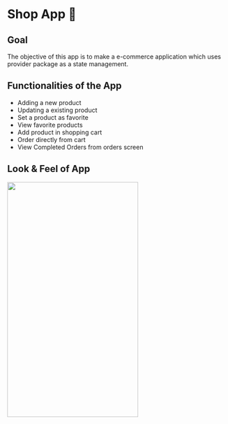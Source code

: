 # Shop App 🛒

## Goal

The objective of this app is to make a e-commerce application which uses provider package as a state management.

## Functionalities of the App

- Adding a new product
- Updating a existing product
- Set a product as favorite
- View favorite products
- Add product in shopping cart
- Order directly from cart
- View Completed Orders from orders screen

## Look & Feel of App

<!-- ![Shop App](https://github.com/namanjain300/Shop-app-flutter/blob/master/shop_app_flutter_demo.gif) -->

<img src="https://github.com/namanjain300/Shop-app-flutter/blob/master/shop_app_flutter_demo.gif" width="300" height="540" />